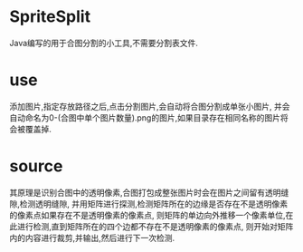 # SpriteSplit
Java编写的用于合图分割的小工具,不需要分割表文件.

# use
添加图片,指定存放路径之后,点击分割图片,会自动将合图分割成单张小图片,
并会自动命名为0-(合图中单个图片数量).png的图片,如果目录存在相同名称的图片将会被覆盖掉.

# source
其原理是识别合图中的透明像素,合图打包成整张图片时会在图片之间留有透明缝隙,检测透明缝隙,
并用矩阵进行探测,检测矩阵所在的边缘是否存在不是透明像素的像素点如果存在不是透明像素的像素点,
则矩阵的单边向外推移一个像素单位,在此进行检测,直到矩阵所在的四个边都不存在不是透明像素的像素点,
则开始对矩阵内的内容进行裁剪,并输出,然后进行下一次检测.
